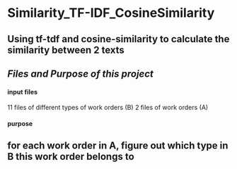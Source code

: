 # Similarity_TF-IDF_CosineSimilarity
Using tf-tdf and cosine-similarity to calculate the similarity between 2 texts
--------
## *Files and Purpose of this project*
#### input files
11 files of different types of work orders (B)
2 files of work orders (A)
#### purpose
for each work order in A, figure out which type in B this work order belongs to
--------

